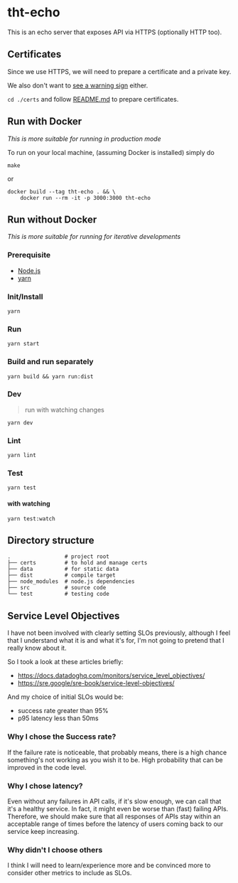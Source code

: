 # tht-echo

This is an echo server that exposes API via HTTPS (optionally HTTP too).

## Certificates

Since we use HTTPS, we will need to prepare a certificate and a private key.

We also don't want to [see a warning sign](https://web.dev/how-to-use-local-https/#self-signed-certificate) either.

`cd ./certs` and follow [README.md](./certs/README.md) to prepare certificates.

## Run with Docker

_This is more suitable for running in production mode_

To run on your local machine, (assuming Docker is installed) simply do

`make`

or

```
docker build --tag tht-echo . && \
	docker run --rm -it -p 3000:3000 tht-echo
```

## Run without Docker 

_This is more suitable for running for iterative developments_

### Prerequisite
- [Node.js](https://nodejs.org)
- [yarn](https://yarnpkg.com)

### Init/Install
`yarn`

### Run
`yarn start`

### Build and run separately
`yarn build && yarn run:dist`

### Dev
> run with watching changes

`yarn dev`

### Lint
`yarn lint`

### Test
`yarn test`

#### with watching
`yarn test:watch`

## Directory structure

```
.                 # project root
├── certs         # to hold and manage certs
├── data          # for static data
├── dist          # compile target
├── node_modules  # node.js dependencies
├── src           # source code
└── test          # testing code
```

## Service Level Objectives

I have not been involved with clearly setting SLOs previously, although I feel that I understand what it is and what it's for, I'm not going to pretend that I really know about it.

So I took a look at these articles briefly:
- https://docs.datadoghq.com/monitors/service_level_objectives/
- https://sre.google/sre-book/service-level-objectives/

And my choice of initial SLOs would be:
- success rate greater than 95%
- p95 latency less than 50ms

### Why I chose the Success rate?
If the failure rate is noticeable, that probably means, there is a high chance something's not working as you wish it to be.
High probability that can be improved in the code level.

### Why I chose latency?
Even without any failures in API calls, if it's slow enough, we can call that it's a healthy service.
In fact, it might even be worse than (fast) failing APIs. Therefore, we should make sure that all responses of APIs stay within an acceptable range of times before the latency of users coming back to our service keep increasing.

### Why didn't I choose others

I think I will need to learn/experience more and be convinced more to consider other metrics to include as SLOs.
